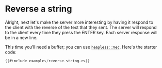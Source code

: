 # Reverse a string

Alright, next let's make the server more interesting by having it respond to the client with the
reverse of the text that they sent. The server will respond to the client every time they press the
ENTER key. Each server response will be in a new line.

This time you'll need a buffer; you can use [`heapless::Vec`]. Here's the starter code:

[`heapless::Vec`]: https://docs.rs/heapless/latest/heapless/struct.Vec.html

``` rust
{{#include examples/reverse-string.rs}}
```
